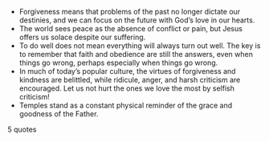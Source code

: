 - Forgiveness means that problems of the past no longer dictate our destinies, and we can focus on the future with God’s love in our hearts.
 - The world sees peace as the absence of conflict or pain, but Jesus offers us solace despite our suffering.
 - To do well does not mean everything will always turn out well. The key is to remember that faith and obedience are still the answers, even when things go wrong, perhaps especially when things go wrong.
 - In much of today’s popular culture, the virtues of forgiveness and kindness are belittled, while ridicule, anger, and harsh criticism are encouraged. Let us not hurt the ones we love the most by selfish criticism!
 - Temples stand as a constant physical reminder of the grace and goodness of the Father.

5 quotes